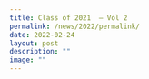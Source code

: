 ```yaml
---
title: Class of 2021  – Vol 2
permalink: /news/2022/permalink/
date: 2022-02-24
layout: post
description: ""
image: ""
---
```

